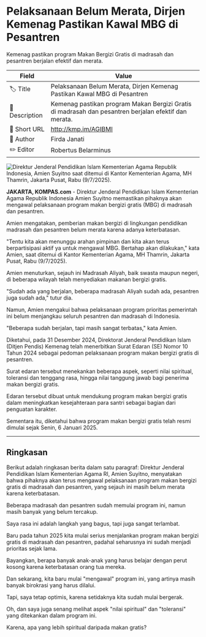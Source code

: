 # Pelaksanaan Belum Merata, Dirjen Kemenag Pastikan Kawal MBG di Pesantren

Kemenag pastikan program Makan Bergizi Gratis di madrasah dan pesantren berjalan efektif dan merata.

| Field         | Value                                                       |
|---------------|-------------------------------------------------------------|
| 🏷️ Title       | Pelaksanaan Belum Merata, Dirjen Kemenag Pastikan Kawal MBG di Pesantren |
| 📝 Description | Kemenag pastikan program Makan Bergizi Gratis di madrasah dan pesantren berjalan efektif dan merata. |
| 🔗 Short URL   | http://kmp.im/AGIBMI |
| 👤 Author      | Firda Janati |
| ✏️ Editor      | Robertus Belarminus |

![Direktur Jenderal Pendidikan Islam Kementerian Agama Republik Indonesia, Amien Suyitno saat ditemui di Kantor Kementerian Agama, MH Thamrin, Jakarta Pusat, Rabu (9/7/2025). ](https://asset.kompas.com/crops/cADY3cSg4ybMbvEWDTC922_T4sQ=/0x0:0x0/750x500/data/photo/2025/07/09/686e34f3a7077.jpeg)

**JAKARTA, KOMPAS.com** - Direktur Jenderal Pendidikan Islam Kementerian Agama Republik Indonesia Amien Suyitno memastikan pihaknya akan mengawal pelaksanaan program makan bergizi gratis (MBG) di madrasah dan pesantren.

Amien mengatakan, pemberian makan bergizi di lingkungan pendidikan madrasah dan pesantren belum merata karena adanya keterbatasan.

\"Tentu kita akan menunggu arahan pimpinan dan kita akan terus berpartisipasi aktif ya untuk mengawal MBG. Bertahap akan dilakukan,\" kata Amien, saat ditemui di Kantor Kementerian Agama, MH Thamrin, Jakarta Pusat, Rabu (9/7/2025).

Amien menuturkan, sejauh ini Madrasah Aliyah, baik swasta maupun negeri, di beberapa wilayah telah menyediakan makanan bergizi gratis.

\"Sudah ada yang berjalan, beberapa madrasah Aliyah sudah ada, pesantren juga sudah ada,\" tutur dia.

Namun, Amien mengakui bahwa pelaksanaan program prioritas pemerintah ini belum menjangkau seluruh pesantren dan madrasah di Indonesia.

\"Beberapa sudah berjalan, tapi masih sangat terbatas,\" kata Amien.

Diketahui, pada 31 Desember 2024, Direktorat Jenderal Pendidikan Islam (Ditjen Pendis) Kemenag telah menerbitkan Surat Edaran (SE) Nomor 10 Tahun 2024 sebagai pedoman pelaksanaan program makan bergizi gratis di pesantren.

Surat edaran tersebut menekankan beberapa aspek, seperti nilai spiritual, toleransi dan tenggang rasa, hingga nilai tanggung jawab bagi penerima makan bergizi gratis.

Edaran tersebut dibuat untuk mendukung program makan bergizi gratis dalam meningkatkan kesejahteraan para santri sebagai bagian dari penguatan karakter.

Sementara itu, diketahui bahwa program makan bergizi gratis telah resmi dimulai sejak Senin, 6 Januari 2025.

---
## Ringkasan

Berikut adalah ringkasan berita dalam satu paragraf: Direktur Jenderal Pendidikan Islam Kementerian Agama RI, Amien Suyitno, menyatakan bahwa pihaknya akan terus mengawal pelaksanaan program makan bergizi gratis di madrasah dan pesantren, yang sejauh ini masih belum merata karena keterbatasan.

 Beberapa madrasah dan pesantren sudah memulai program ini, namun masih banyak yang belum tercakup.



Saya rasa ini adalah langkah yang bagus, tapi juga sangat terlambat.

 Baru pada tahun 2025 kita mulai serius menjalankan program makan bergizi gratis di madrasah dan pesantren, padahal seharusnya ini sudah menjadi prioritas sejak lama.

 Bayangkan, berapa banyak anak-anak yang harus belajar dengan perut kosong karena keterbatasan orang tua mereka.

 Dan sekarang, kita baru mulai "mengawal" program ini, yang artinya masih banyak birokrasi yang harus dilalui.

 Tapi, saya tetap optimis, karena setidaknya kita sudah mulai bergerak.

 Oh, dan saya juga senang melihat aspek "nilai spiritual" dan "toleransi" yang ditekankan dalam program ini.

 Karena, apa yang lebih spiritual daripada makan gratis?
